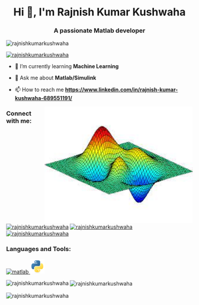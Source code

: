 

<h1 align="center">Hi 👋, I'm Rajnish Kumar Kushwaha</h1>
<h3 align="center">A passionate Matlab developer</h3>

<p align="left"> <img src="https://komarev.com/ghpvc/?username=rajnishkumarkushwaha&label=Profile%20views&color=0e75b6&style=flat" alt="rajnishkumarkushwaha" /> </p>

<p align="left"> <a href="https://github.com/ryo-ma/github-profile-trophy"><img src="https://github-profile-trophy.vercel.app/?username=rajnishkumarkushwaha" alt="rajnishkumarkushwaha" /></a> </p>

- 🌱 I’m currently learning **Machine Learning**

- 💬 Ask me about **Matlab/Simulink**

- 📫 How to reach me **https://www.linkedin.com/in/rajnish-kumar-kushwaha-689551191/**


<img align="right" alt="Coding" width="400" src="https://github.com/rajnishkumarkushwaha/rajnishkumarkushwaha/blob/main/download.jpg">

<h3 align="left">Connect with me:</h3>
<p align="left">
<a href="https://linkedin.com/in/rajnishkumarkushwaha" target="blank"><img align="center" src="https://raw.githubusercontent.com/rahuldkjain/github-profile-readme-generator/master/src/images/icons/Social/linked-in-alt.svg" alt="rajnishkumarkushwaha" height="30" width="40" /></a>
<a href="https://stackoverflow.com/users/rajnishkumarkushwaha" target="blank"><img align="center" src="https://raw.githubusercontent.com/rahuldkjain/github-profile-readme-generator/master/src/images/icons/Social/stack-overflow.svg" alt="rajnishkumarkushwaha" height="30" width="40" /></a>
<a href="https://kaggle.com/rajnishkumarkushwaha" target="blank"><img align="center" src="https://raw.githubusercontent.com/rahuldkjain/github-profile-readme-generator/master/src/images/icons/Social/kaggle.svg" alt="rajnishkumarkushwaha" height="30" width="40" /></a>
</p>

<h3 align="left">Languages and Tools:</h3>
<p align="left"> <a href="https://www.mathworks.com/" target="_blank"> <img src="https://upload.wikimedia.org/wikipedia/commons/2/21/Matlab_Logo.png" alt="matlab" width="40" height="40"/> </a> <a href="https://www.python.org" target="_blank"> <img src="https://raw.githubusercontent.com/devicons/devicon/master/icons/python/python-original.svg" alt="python" width="40" height="40"/> </a> </p>

<p><img align="left" src="https://github-readme-stats.vercel.app/api/top-langs?username=rajnishkumarkushwaha&show_icons=true&locale=en&layout=compact" alt="rajnishkumarkushwaha" /></p>

<p>&nbsp;<img align="center" src="https://github-readme-stats.vercel.app/api?username=rajnishkumarkushwaha&show_icons=true&locale=en" alt="rajnishkumarkushwaha" /></p>

<p><img align="center" src="https://github-readme-streak-stats.herokuapp.com/?user=rajnishkumarkushwaha&" alt="rajnishkumarkushwaha" /></p>
